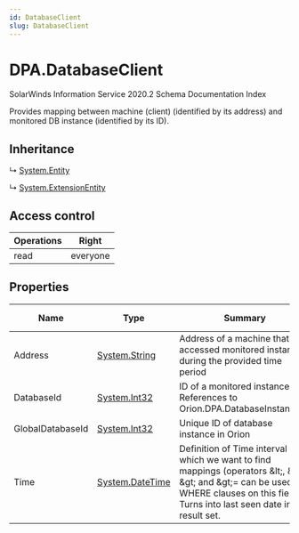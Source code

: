 ```yaml
---
id: DatabaseClient
slug: DatabaseClient
---
```


# DPA.DatabaseClient

SolarWinds Information Service 2020.2 Schema Documentation Index

Provides mapping between machine (client) (identified by its address) and monitored DB instance (identified by its ID).

## Inheritance

↳ [System.Entity](./../System/Entity)

↳ [System.ExtensionEntity](./../System/ExtensionEntity)

## Access control

| Operations | Right |
| ------ | ------ |
| read | everyone |

## Properties

| Name | Type | Summary | Access Control |
| ------ | ------ | ------ | ------ |
| Address | [System.String](https://docs.microsoft.com/en-us/dotnet/api/system.string) | Address of a machine that accessed monitored instance during the provided time period | everyone |
| DatabaseId | [System.Int32](https://docs.microsoft.com/en-us/dotnet/api/system.int32) | ID of a monitored instance. References to Orion.DPA.DatabaseInstance.Id | everyone |
| GlobalDatabaseId | [System.Int32](https://docs.microsoft.com/en-us/dotnet/api/system.int32) | Unique ID of database instance in Orion | everyone |
| Time | [System.DateTime](https://docs.microsoft.com/en-us/dotnet/api/system.datetime) | Definition of Time interval for which we want to find mappings (operators &amp;lt;, &amp;lt;=, &amp;gt; and &amp;gt;= can be used in WHERE clauses on this field) Turns into last seen date in result set. | everyone |

